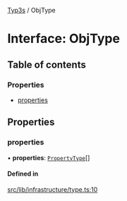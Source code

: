 [Typ3s](../README.md) / ObjType

# Interface: ObjType

## Table of contents

### Properties

- [properties](ObjType.md#properties)

## Properties

### properties

• **properties**: [`PropertyType`](PropertyType.md)[]

#### Defined in

[src/lib/infrastructure/type.ts:10](https://github.com/data7expressions/typ3s/blob/846aeaa/src/lib/infrastructure/type.ts#L10)
